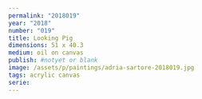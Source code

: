 ```yaml
---
permalink: "2018019"
year: "2018"
number: "019"
title: Looking Pig
dimensions: 51 x 40.3
medium: oil on canvas
publish: #notyet or blank
image: /assets/p/paintings/adria-sartore-2018019.jpg
tags: acrylic canvas
serie:
---
```

